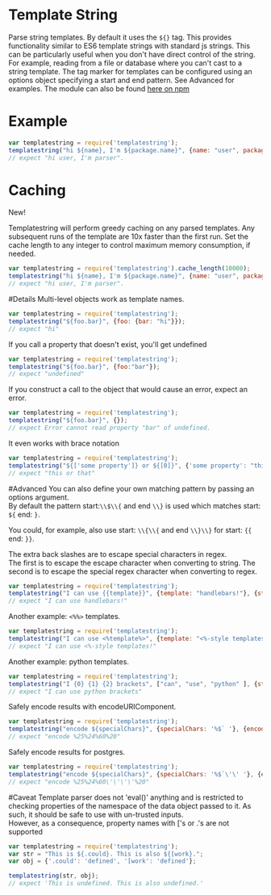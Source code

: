 # Template String
Parse string templates.  By default it uses the `${}` tag. This provides functionality similar to ES6 template strings with standard js strings.
This can be particularly useful when you don't have direct control of the string. For example, reading from a file or database where you can't cast to a string template.
The tag marker for templates can be configured using an options object specifying a start and end pattern.  See Advanced for examples.
The module can also be found <a href = "https://www.npmjs.com/package/templatestring">here on npm</a>
# Example
```javascript
var templatestring = require('templatestring');
templatestring("hi ${name}, I'm ${package.name}", {name: "user", package: {name: "parser"}}); 
// expect "hi user, I'm parser".
```
# Caching
New! 

Templatestring will perform greedy caching on any parsed templates.  Any subsequent runs of the template are 10x faster than the first run.
Set the cache length to any integer to control maximum memory consumption, if needed.

```javascript
var templatestring = require('templatestring').cache_length(10000);
templatestring("hi ${name}, I'm ${package.name}", {name: "user", package: {name: "parser"}}); 
// expect "hi user, I'm parser".
```
#Details
Multi-level objects work as template names.
```javascript
var templatestring = require('templatestring');
templatestring("${foo.bar}", {foo: {bar: "hi"}}); 
// expect "hi"
```
If you call a property that doesn't exist, you'll get undefined
```javascript
var templatestring = require('templatestring');
templatestring("${foo.bar}", {foo:"bar"}); 
// expect "undefined"
```
If you construct a call to the object that would cause an error, expect an error.
```javascript
var templatestring = require('templatestring');
templatestring("${foo.bar}", {}); 
// expect Error cannot read property "bar" of undefined.
```
It even works with brace notation
```javascript
var templatestring = require('templatestring');
templatestring("${['some property']} or ${[0]}", {'some property': "this", 0: "that"}); 
// expect "this or that"
```
#Advanced
You can also define your own matching pattern by passing an options argument.  
By default the pattern start:`\\$\\{` and end `\\}` is used which matches start: `${` end: `}`.

You could, for example, also use start: `\\{\\{` and end `\\}\\}` for start: `{{` end: `}}`.

The extra back slashes are to escape special characters in regex.  
The first is to escape the escape character when converting to string.
The second is to escape the special regex character when converting to regex.  
```javascript
var templatestring = require('templatestring');
templatestring("I can use {{template}}", {template: "handlebars!"}, {start: "\\{\\{", end: "\\}\\}"}); 
// expect "I can use handlebars!"
```
Another example: `<%%>` templates.
```javascript
var templatestring = require('templatestring');
templatestring("I can use <%template%>", {template: "<%-style templates!"}, {start: "<%", end: "%>"}); 
// expect "I can use <%-style templates!"
```
Another example: python templates.
```javascript
var templatestring = require('templatestring');
templatestring("I {0} {1} {2} brackets", ["can", "use", "python" ], {start: "\\{", end: "\\}"}); 
// expect "I can use python brackets"
```
Safely encode results with encodeURIComponent.
```javascript
var templatestring = require('templatestring');
templatestring("encode ${specialChars}", {specialChars: '%$` '}, {encode: true}); 
// expect "encode %25%24%60%20"
```
Safely encode results for postgres.
```javascript
var templatestring = require('templatestring');
templatestring("encode ${specialChars}", {specialChars: '%$`\'\' '}, {encode: 'postgres'}); 
// expect "encode %25%24%60\'\'\'\'%20"
```
#Caveat
Template parser does not 'eval()' anything and is restricted to checking properties of the namespace of the data object passed to it.
As such, it should be safe to use with un-trusted inputs.  
However, as a consequence, property names with ['s or .'s are not supported
```javascript
var templatestring = require('templatestring');
var str = "This is ${.could}. This is also ${[work}.";
var obj = {'.could': 'defined', '[work': 'defined'};

templatestring(str, obj); 
// expect 'This is undefined. This is also undefined.'
```